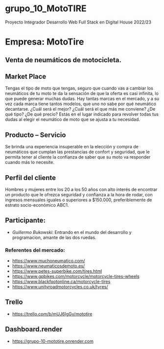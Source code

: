 # grupo_10_MotoTIRE
Proyecto Integrador Desarrollo Web Full Stack en Digital House 2022/23


# Empresa: **MotoTire**
## Venta de neumáticos de motocicleta.
## Market Place
Tengas el tipo de moto que tengas, seguro que cuando vas a cambiar los neumáticos de tu moto te da la sensación de que la oferta es casi infinita, lo que puede generar muchas dudas. Hay tantas marcas en el mercado, y a su vez cada marca tiene tantos modelos, que uno no sabe por qué neumático decantarse. ¿Cuál será el mejor? ¿Cuál será el que más me conviene? ¿De qué tipo? ¿De qué precio? Estás en el lugar indicado para revolver todas tus dudas al elegir el neumático de moto que se ajusta a tu necesidad.

## Producto – Servicio
Se brinda una experiencia insuperable en la elección y compra de neumáticos que cumplan las prestancias de confort y seguridad, que le permita tener al cliente la confianza de saber que su moto va responder cuando más lo necesite.

## Perfil del cliente
Hombres y mujeres entre los 20 a los 50 años con alto interés de encontrar un producto que le ofrezca seguridad y confianza a la hora de rodar, con ingresos mensuales iguales o superiores a $150.000, preferiblemente de estrato socio-económico ABC1.

## Participante:
- *Guillermo Bukowski*: Entrando en el mundo del desarrollo y programacion, amante de las dos ruedas.


### Referentes del mercado:

- https://www.muchoneumatico.com/
- https://www.neumaticosdemoto.es/
- https://www.petes-superbike.com/tires.html
- https://www.gpbikes.com/motorcycle/motorcycle-tires-wheels
- https://www.blackfootonline.ca/motorcycle-tires
- https://www.unityroadmotorcycles.co.uk/tyres/

## Trello
- https://trello.com/b/mUJ6IgGv/mototire

## Dashboard.render
- https://grupo-10-mototire.onrender.com
